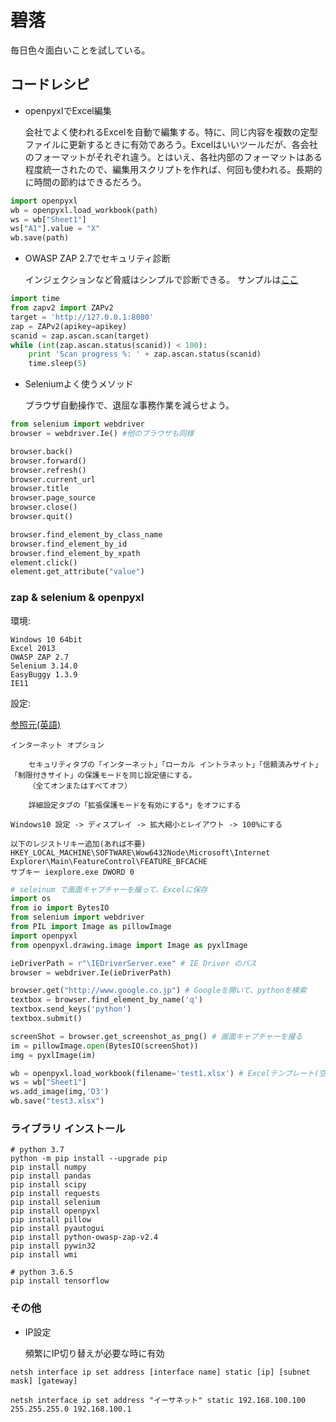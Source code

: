 # 碧落 #

毎日色々面白いことを試している。

## コードレシピ ##

* openpyxlでExcel編集

   会社でよく使われるExcelを自動で編集する。特に、同じ内容を複数の定型ファイルに更新するときに有効であろう。Excelはいいツールだが、各会社のフォーマットがそれぞれ違う。とはいえ、各社内部のフォーマットはある程度統一されたので、編集用スクリプトを作れば、何回も使われる。長期的に時間の節約はできるだろう。

```python
import openpyxl
wb = openpyxl.load_workbook(path)
ws = wb["Sheet1"]
ws["A1"].value = "X"
wb.save(path)
```

* OWASP ZAP 2.7でセキュリティ診断

   インジェクションなど脅威はシンプルで診断できる。
   サンプルは[ここ](https://github.com/zaproxy/zaproxy/wiki/ApiPython)

```python
import time
from zapv2 import ZAPv2
target = 'http://127.0.0.1:8080'
zap = ZAPv2(apikey=apikey)
scanid = zap.ascan.scan(target)
while (int(zap.ascan.status(scanid)) < 100):
    print 'Scan progress %: ' + zap.ascan.status(scanid)
    time.sleep(5)

```

* Seleniumよく使うメソッド

   ブラウザ自動操作で、退屈な事務作業を減らせよう。

~~~python
from selenium import webdriver
browser = webdriver.Ie() #他のブラウザも同様

browser.back()
browser.forward()
browser.refresh()
browser.current_url
browser.title
browser.page_source
browser.close()
browser.quit()

browser.find_element_by_class_name
browser.find_element_by_id
browser.find_element_by_xpath
element.click()
element.get_attribute("value")
~~~

### zap & selenium & openpyxl  ###

環境:

    Windows 10 64bit
    Excel 2013
    OWASP ZAP 2.7
    Selenium 3.14.0
    EasyBuggy 1.3.9
    IE11

設定:

[参照元(英語)](https://github.com/SeleniumHQ/selenium/wiki/InternetExplorerDriver#required-configuration)
    
    インターネット オプション

        セキュリティタブの「インターネット」「ローカル イントラネット」「信頼済みサイト」「制限付きサイト」の保護モードを同じ設定値にする。
        （全てオンまたはすべてオフ）
        
        詳細設定タブの「拡張保護モードを有効にする*」をオフにする
    
    Windows10 設定 -> ディスプレイ -> 拡大縮小とレイアウト -> 100%にする

    以下のレジストリキー追加(あれば不要)
    HKEY_LOCAL_MACHINE\SOFTWARE\Wow6432Node\Microsoft\Internet Explorer\Main\FeatureControl\FEATURE_BFCACHE
    サブキー iexplore.exe DWORD 0

~~~python
# seleinum で画面キャプチャーを撮って、Excelに保存
import os
from io import BytesIO
from selenium import webdriver
from PIL import Image as pillowImage
import openpyxl
from openpyxl.drawing.image import Image as pyxlImage

ieDriverPath = r"\IEDriverServer.exe" # IE Driver のパス
browser = webdriver.Ie(ieDriverPath)

browser.get("http://www.google.co.jp") # Googleを開いて、pythonを検索
textbox = browser.find_element_by_name('q')
textbox.send_keys('python')
textbox.submit()

screenShot = browser.get_screenshot_as_png() # 画面キャプチャーを撮る
im = pillowImage.open(BytesIO(screenShot))
img = pyxlImage(im)

wb = openpyxl.load_workbook(filename='test1.xlsx') # Excelテンプレート(空ファイル)
ws = wb["Sheet1"]
ws.add_image(img,'D3')
wb.save("test3.xlsx")
~~~

### ライブラリ インストール ###

~~~dos
# python 3.7
python -m pip install --upgrade pip
pip install numpy
pip install pandas
pip install scipy
pip install requests
pip install selenium
pip install openpyxl
pip install pillow
pip install pyautogui
pip install python-owasp-zap-v2.4
pip install pywin32
pip install wmi
~~~

~~~dos
# python 3.6.5
pip install tensorflow
~~~

### その他 ###

* IP設定

   頻繁にIP切り替えが必要な時に有効

~~~dos
netsh interface ip set address [interface name] static [ip] [subnet mask] [gateway]

netsh interface ip set address "イーサネット" static 192.168.100.100 255.255.255.0 192.168.100.1
~~~